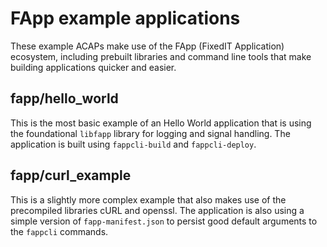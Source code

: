 # FApp example applications
These example ACAPs make use of the FApp (FixedIT Application) ecosystem, including prebuilt libraries and command line tools that make building applications quicker and easier.

## fapp/hello_world
This is the most basic example of an Hello World application that is using the foundational `libfapp` library for logging and signal handling. The application is built using `fappcli-build` and `fappcli-deploy`.

## fapp/curl_example
This is a slightly more complex example that also makes use of the precompiled libraries cURL and openssl. The application is also using a simple version of `fapp-manifest.json` to persist good default arguments to the `fappcli` commands.